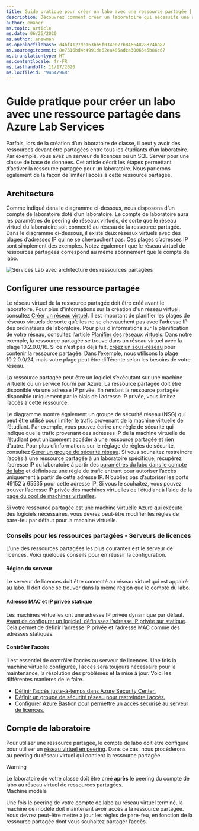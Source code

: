 ```yaml
---
title: Guide pratique pour créer un labo avec une ressource partagée | Azure Lab Services
description: Découvrez comment créer un laboratoire qui nécessite une ressource partagée entre les étudiants.
author: emaher
ms.topic: article
ms.date: 06/26/2020
ms.author: enewman
ms.openlocfilehash: d4bf4127dc163bb5f034e077b84664828374ba87
ms.sourcegitcommit: 8e7316bd4c4991de62ea485adca30065e5b86c67
ms.translationtype: HT
ms.contentlocale: fr-FR
ms.lasthandoff: 11/17/2020
ms.locfileid: "94647968"
---
```

# <a name="how-to-create-a-lab-with-a-shared-resource-in-azure-lab-services"></a>Guide pratique pour créer un labo avec une ressource partagée dans Azure Lab Services

Parfois, lors de la création d’un laboratoire de classe, il peut y avoir des ressources devant être partagées entre tous les étudiants d’un laboratoire.  Par exemple, vous avez un serveur de licences ou un SQL Server pour une classe de base de données.  Cet article décrit les étapes permettant d’activer la ressource partagée pour un laboratoire.  Nous parlerons également de la façon de limiter l’accès à cette ressource partagée.

## <a name="architecture"></a>Architecture

Comme indiqué dans le diagramme ci-dessous, nous disposons d’un compte de laboratoire doté d’un laboratoire.  Le compte de laboratoire aura les paramètres de peering de réseaux virtuels, de sorte que le réseau virtuel du laboratoire soit connecté au réseau de la ressource partagée.  Dans le diagramme ci-dessous, il existe deux réseaux virtuels avec des plages d’adresses IP qui ne se chevauchent pas.  Ces plages d’adresses IP sont simplement des exemples.  Notez également que le réseau virtuel de ressources partagées correspond au même abonnement que le compte de labo.

![Services Lab avec architecture des ressources partagées](./media/how-to-create-a-lab-with-shared-resource/shared-resource-architecture.png)

## <a name="setup-shared-resource"></a>Configurer une ressource partagée

Le réseau virtuel de la ressource partagée doit être créé avant le laboratoire.  Pour plus d'informations sur la création d'un réseau virtuel, consultez [Créer un réseau virtuel](../virtual-network/quick-create-portal.md).  Il est important de planifier les plages de réseaux virtuels de sorte qu’elles ne se chevauchent pas avec l’adresse IP des ordinateurs de laboratoire.  Pour plus d’informations sur la planification de votre réseau, consultez l’article [Planifier des réseaux virtuels](../virtual-network/virtual-network-vnet-plan-design-arm.md). Dans notre exemple, la ressource partagée se trouve dans un réseau virtuel avec la plage 10.2.0.0/16.  Si ce n’est pas déjà fait, [créez un sous-réseau](../virtual-network/virtual-network-manage-subnet.md#add-a-subnet) pour contenir la ressource partagée.  Dans l’exemple, nous utilisons la plage 10.2.0.0/24, mais votre plage peut être différente selon les besoins de votre réseau.

La ressource partagée peut être un logiciel s’exécutant sur une machine virtuelle ou un service fourni par Azure. La ressource partagée doit être disponible via une adresse IP privée.  En rendant la ressource partagée disponible uniquement par le biais de l’adresse IP privée, vous limitez l’accès à cette ressource.

Le diagramme montre également un groupe de sécurité réseau (NSG) qui peut être utilisé pour limiter le trafic provenant de la machine virtuelle de l’étudiant.  Par exemple, vous pouvez écrire une règle de sécurité qui indique que le trafic provenant des adresses IP de la machine virtuelle de l’étudiant peut uniquement accéder à une ressource partagée et rien d’autre.  Pour plus d’informations sur le réglage de règles de sécurité, consultez [Gérer un groupe de sécurité réseau](../virtual-network/manage-network-security-group.md#work-with-security-rules). Si vous souhaitez restreindre l’accès à une ressource partagée à un laboratoire spécifique, récupérez l’adresse IP du laboratoire à partir des [paramètres du labo dans le compte de labo](manage-labs.md#view-labs-in-a-lab-account) et définissez une règle de trafic entrant pour autoriser l’accès uniquement à partir de cette adresse IP.  N’oubliez pas d’autoriser les ports 49152 à 65535 pour cette adresse IP.  Si vous le souhaitez, vous pouvez trouver l’adresse IP privée des machines virtuelles de l’étudiant à l’aide de la [page du pool de machines virtuelles](how-to-set-virtual-machine-passwords.md).

Si votre ressource partagée est une machine virtuelle Azure qui exécute des logiciels nécessaires, vous devrez peut-être modifier les règles de pare-feu par défaut pour la machine virtuelle.

### <a name="tips-for-shared-resources---license-server"></a>Conseils pour les ressources partagées - Serveurs de licences
L’une des ressources partagées les plus courantes est le serveur de licences. Voici quelques conseils pour en réussir la configuration.
#### <a name="server-region"></a>Région du serveur
Le serveur de licences doit être connecté au réseau virtuel qui est appairé au labo. Il doit donc se trouver dans la même région que le compte du labo.

#### <a name="static-private-ip-and-mac-address"></a>Adresse MAC et IP privée statique
Les machines virtuelles ont une adresse IP privée dynamique par défaut. [Avant de configurer un logiciel, définissez l’adresse IP privée sur statique](../virtual-network/virtual-networks-static-private-ip-arm-pportal.md). Cela permet de définir l’adresse IP privée et l’adresse MAC comme des adresses statiques.  

#### <a name="control-access"></a>Contrôler l’accès
Il est essentiel de contrôler l’accès au serveur de licences.  Une fois la machine virtuelle configurée, l’accès sera toujours nécessaire pour la maintenance, la résolution des problèmes et la mise à jour.  Voici les différentes manières de le faire.
- [Définir l’accès juste-à-temps dans Azure Security Center.](../security-center/security-center-just-in-time.md?tabs=jit-config-asc%252cjit-request-asc)
- [Définir un groupe de sécurité réseau pour restreindre l’accès.](../virtual-network/network-security-groups-overview.md)
- [Configurer Azure Bastion pour permettre un accès sécurisé au serveur de licences.](https://azure.microsoft.com/services/azure-bastion/)

## <a name="lab-account"></a>Compte de laboratoire

Pour utiliser une ressource partagée, le compte de labo doit être configuré pour utiliser un [réseau virtuel en peering](how-to-connect-peer-virtual-network.md).  Dans ce cas, nous procéderons au peering du réseau virtuel qui contient la ressource partagée.

>[!WARNING]
>Le laboratoire de votre classe doit être créé **après** le peering du compte de labo au réseau virtuel de ressources partagées.  
Machine modèle

Une fois le peering de votre compte de labo au réseau virtuel terminé, la machine de modèle doit maintenant avoir accès à la ressource partagée.  Vous devrez peut-être mettre à jour les règles de pare-feu, en fonction de la ressource partagée dont vous souhaitez partager l’accès.